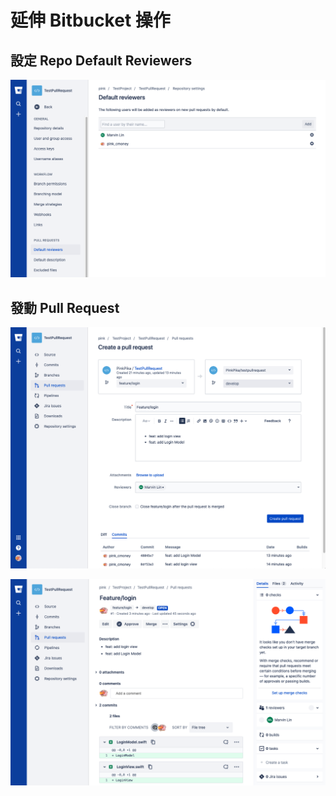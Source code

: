# 延伸 Bitbucket 操作

## 設定 Repo Default Reviewers

![](../.gitbook/assets/jie-tu-20210423-shang-wu-10.42.35.png)

## 發動 Pull Request

![](../.gitbook/assets/jie-tu-20210423-shang-wu-10.43.11.png)

![](../.gitbook/assets/jie-tu-20210423-shang-wu-10.56.23.png)

